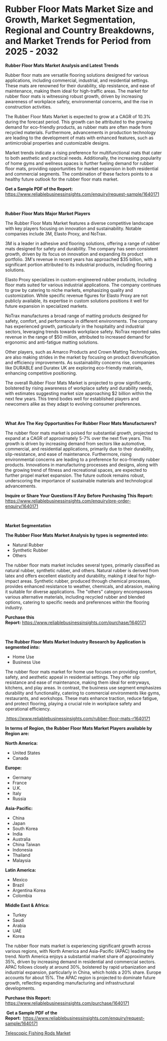 <p><h1>Rubber Floor Mats Market Size and Growth, Market Segmentation, Regional and Country Breakdowns, and Market Trends for Period from 2025 -  2032</h1></p><p><strong>Rubber Floor Mats Market Analysis and Latest Trends</strong></p>
<p><p>Rubber floor mats are versatile flooring solutions designed for various applications, including commercial, industrial, and residential settings. These mats are renowned for their durability, slip resistance, and ease of maintenance, making them ideal for high-traffic areas. The market for rubber floor mats is witnessing robust growth, driven by increasing awareness of workplace safety, environmental concerns, and the rise in construction activities. </p><p>The Rubber Floor Mats Market is expected to grow at a CAGR of 10.3% during the forecast period. This growth can be attributed to the growing demand for eco-friendly products, as rubber mats are often made from recycled materials. Furthermore, advancements in production technology are leading to the development of mats with enhanced features, such as antimicrobial properties and customizable designs. </p><p>Market trends indicate a rising preference for multifunctional mats that cater to both aesthetic and practical needs. Additionally, the increasing popularity of home gyms and wellness spaces is further fueling demand for rubber floor mats, providing opportunities for market expansion in both residential and commercial segments. The combination of these factors points to a healthy future outlook for the rubber floor mats market.</p></p>
<p><strong>Get a Sample PDF of the Report:&nbsp;</strong> <a href="https://www.reliablebusinessinsights.com/enquiry/request-sample/1640171?utm_campaign=3080&utm_medium=2&utm_source=Github&utm_content=ia&utm_term=05032025&utm_id=rubber-floor-mats">https://www.reliablebusinessinsights.com/enquiry/request-sample/1640171</a></p>
<p>&nbsp;</p>
<p><strong>Rubber Floor Mats Major Market Players</strong></p>
<p><p>The Rubber Floor Mats Market features a diverse competitive landscape with key players focusing on innovation and sustainability. Notable companies include 3M, Elasto Proxy, and NoTrax.</p><p>3M is a leader in adhesive and flooring solutions, offering a range of rubber mats designed for safety and durability. The company has seen consistent growth, driven by its focus on innovation and expanding its product portfolio. 3M's revenue in recent years has approached $35 billion, with a significant portion attributed to its industrial products, including flooring solutions.</p><p>Elasto Proxy specializes in custom-engineered rubber products, including floor mats suited for various industrial applications. The company continues to grow by catering to niche markets, emphasizing quality and customization. While specific revenue figures for Elasto Proxy are not publicly available, its expertise in custom solutions positions it well for future expansion in specialized markets.</p><p>NoTrax manufactures a broad range of matting products designed for safety, comfort, and performance in different environments. The company has experienced growth, particularly in the hospitality and industrial sectors, leveraging trends towards workplace safety. NoTrax reported sales revenue in the range of $50 million, attributed to increased demand for ergonomic and anti-fatigue matting solutions.</p><p>Other players, such as Amarco Products and Crown Matting Technologies, are also making strides in the market by focusing on product diversification and efficiency improvements. As sustainability concerns rise, companies like DURABLE and Duratex UK are exploring eco-friendly materials, enhancing competitive positioning.</p><p>The overall Rubber Floor Mats Market is projected to grow significantly, bolstered by rising awareness of workplace safety and durability needs, with estimates suggesting market size approaching $2 billion within the next few years. This trend bodes well for established players and newcomers alike as they adapt to evolving consumer preferences.</p></p>
<p>&nbsp;</p>
<p><strong>What Are The Key Opportunities For Rubber Floor Mats Manufacturers?</strong></p>
<p><p>The rubber floor mats market is poised for substantial growth, projected to expand at a CAGR of approximately 5-7% over the next five years. This growth is driven by increasing demand from sectors like automotive, commercial, and residential applications, primarily due to their durability, slip-resistance, and ease of maintenance. Furthermore, rising environmental concerns are leading to a preference for eco-friendly rubber products. Innovations in manufacturing processes and designs, along with the growing trend of fitness and recreational spaces, are expected to further propel market expansion. The future outlook remains robust, underscoring the importance of sustainable materials and technological advancements.</p></p>
<p><strong>Inquire or Share Your Questions If Any Before Purchasing This Report:</strong> <a href="https://www.reliablebusinessinsights.com/enquiry/pre-order-enquiry/1640171?utm_campaign=3080&utm_medium=2&utm_source=Github&utm_content=ia&utm_term=05032025&utm_id=rubber-floor-mats">https://www.reliablebusinessinsights.com/enquiry/pre-order-enquiry/1640171</a></p>
<p>&nbsp;</p>
<p><strong>Market Segmentation</strong></p>
<p><strong>The Rubber Floor Mats Market Analysis by types is segmented into:</strong></p>
<p><ul><li>Natural Rubber</li><li>Synthetic Rubber</li><li>Others</li></ul></p>
<p><p>The rubber floor mats market includes several types, primarily classified as natural rubber, synthetic rubber, and others. Natural rubber is derived from latex and offers excellent elasticity and durability, making it ideal for high-impact areas. Synthetic rubber, produced through chemical processes, provides enhanced resistance to weather, chemicals, and abrasion, making it suitable for diverse applications. The "others" category encompasses various alternative materials, including recycled rubber and blended options, catering to specific needs and preferences within the flooring industry.</p></p>
<p><strong>Purchase this Report:&nbsp;</strong><a href="https://www.reliablebusinessinsights.com/purchase/1640171?utm_campaign=3080&utm_medium=2&utm_source=Github&utm_content=ia&utm_term=05032025&utm_id=rubber-floor-mats">https://www.reliablebusinessinsights.com/purchase/1640171</a></p>
<p>&nbsp;</p>
<p><strong>The Rubber Floor Mats Market Industry Research by Application is segmented into:</strong></p>
<p><ul><li>Home Use</li><li>Business Use</li></ul></p>
<p><p>The rubber floor mats market for home use focuses on providing comfort, safety, and aesthetic appeal in residential settings. They offer slip resistance and ease of maintenance, making them ideal for entryways, kitchens, and play areas. In contrast, the business use segment emphasizes durability and functionality, catering to commercial environments like gyms, restaurants, and workshops. These mats enhance traction, reduce fatigue, and protect flooring, playing a crucial role in workplace safety and operational efficiency.</p></p>
<p><a href="https://www.reliablebusinessinsights.com/rubber-floor-mats-r1640171?utm_campaign=3080&utm_medium=2&utm_source=Github&utm_content=ia&utm_term=05032025&utm_id=rubber-floor-mats">&nbsp;https://www.reliablebusinessinsights.com/rubber-floor-mats-r1640171</a></p>
<p><strong>In terms of Region, the Rubber Floor Mats Market Players available by Region are:</strong></p>
<p>
    <p> <strong> North America: </strong>
        <ul>
            <li>United States</li>
            <li>Canada</li>
        </ul>
        </p> 
    <p> <strong> Europe: </strong>
        <ul>
            <li>Germany</li>
            <li>France</li>
            <li>U.K.</li>
            <li>Italy</li>
            <li>Russia</li>
        </ul>
        </p> 
    <p> <strong> Asia-Pacific: </strong>
        <ul>
            <li>China</li>
            <li>Japan</li>
            <li>South Korea</li>
            <li>India</li>
            <li>Australia</li>
            <li>China Taiwan</li>
            <li>Indonesia</li>
            <li>Thailand</li>
            <li>Malaysia</li>
        </ul>
        </p> 
    <p> <strong> Latin America: </strong>
        <ul>
            <li>Mexico</li>
            <li>Brazil</li>
            <li>Argentina Korea</li>
            <li>Colombia</li>
        </ul>
        </p> 
    <p> <strong> Middle East & Africa: </strong>
        <ul>
            <li>Turkey</li>
            <li>Saudi</li>
            <li>Arabia</li>
            <li>UAE</li>
            <li>Korea</li>
        </ul>
    </p>
    </p>
<p><p>The rubber floor mats market is experiencing significant growth across various regions, with North America and Asia-Pacific (APAC) leading the trend. North America enjoys a substantial market share of approximately 35%, driven by increasing demand in residential and commercial sectors. APAC follows closely at around 30%, bolstered by rapid urbanization and industrial expansion, particularly in China, which holds a 20% share. Europe accounts for about 15%. The APAC region is projected to dominate future growth, reflecting expanding manufacturing and infrastructural developments.</p></p>
<p><strong>Purchase this Report: </strong><a href="https://www.reliablebusinessinsights.com/purchase/1640171?utm_campaign=3080&utm_medium=2&utm_source=Github&utm_content=ia&utm_term=05032025&utm_id=rubber-floor-mats">https://www.reliablebusinessinsights.com/purchase/1640171</a></p>
<p>&nbsp;<strong>Get a Sample PDF of the Report:&nbsp;&nbsp;</strong><a href="https://www.reliablebusinessinsights.com/enquiry/request-sample/1640171?utm_campaign=3080&utm_medium=2&utm_source=Github&utm_content=ia&utm_term=05032025&utm_id=rubber-floor-mats">https://www.reliablebusinessinsights.com/enquiry/request-sample/1640171</a></p>
<p><strong></strong></p>
<p><p><a href="https://github.com/pidlisseas/Market-Research-Report-List-1/blob/main/telescopic-fishing-rods-market.md?utm_campaign=3080&utm_medium=2&utm_source=Github&utm_content=ia&utm_term=05032025&utm_id=rubber-floor-mats">Telescopic Fishing Rods Market</a></p></p>
